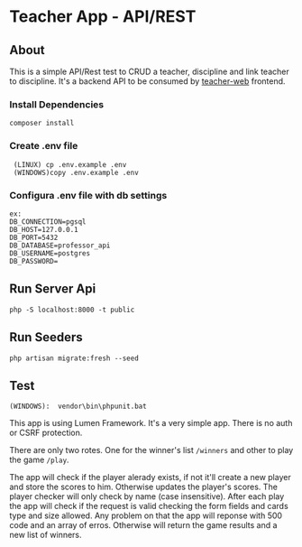 # Teacher App - API/REST

## About

This is a simple API/Rest test to CRUD a teacher, discipline and link teacher to discipline. 
It's a backend API to be consumed by [teacher-web](https://github.com/leandrorosendo/teacher-web)  frontend.

### Install Dependencies 
```
composer install
```

### Create .env file
```
 (LINUX) cp .env.example .env
 (WINDOWS)copy .env.example .env
```

### Configura .env file with db settings
```
ex: 
DB_CONNECTION=pgsql
DB_HOST=127.0.0.1
DB_PORT=5432
DB_DATABASE=professor_api
DB_USERNAME=postgres
DB_PASSWORD=
```

## Run Server Api
```
php -S localhost:8000 -t public
```

## Run Seeders
```
php artisan migrate:fresh --seed 
```

## Test
```
(WINDOWS):  vendor\bin\phpunit.bat
```


This app is using Lumen Framework. It's a very simple app. There is no auth or CSRF 
protection.

There are only two rotes. One for the winner's list ```/winners``` and other to play the 
game ```/play```.

The app will check if the player alerady exists, if not it'll create a new player and 
store the scores to him. Otherwise updates the player's scores. The player checker will 
only check by name (case insensitive). After each play the app will check if the request 
is valid checking the form fields and cards type and size allowed. Any problem on that 
the app will reponse with 500 code and an array of erros. Otherwise will return the game 
results and a new list of winners.


